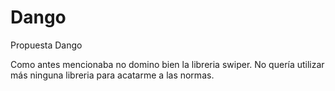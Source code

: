 # Dango
Propuesta Dango

Como antes mencionaba no domino bien la libreria swiper. No quería utilizar más ninguna libreria
para acatarme a las normas.
